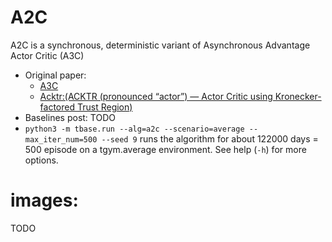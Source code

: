# A2C
A2C is a synchronous, deterministic variant of Asynchronous Advantage Actor Critic (A3C)
- Original paper:
    - [A3C](https://arxiv.org/pdf/1602.01783.pdf)
    - [Acktr:(ACKTR (pronounced “actor”) — Actor Critic using Kronecker-factored Trust Region)](https://arxiv.org/pdf/1708.05144.pdf)
- Baselines post: TODO
- `python3 -m tbase.run --alg=a2c --scenario=average --max_iter_num=500 --seed 9` runs the algorithm for about 122000 days = 500 episode on a tgym.average environment. See help (`-h`) for more options.




# images:
TODO
